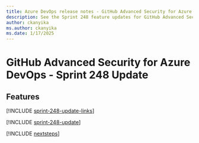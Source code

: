 ```yaml
---
title: Azure DevOps release notes - GitHub Advanced Security for Azure DevOps 248 Update
description: See the Sprint 248 feature updates for GitHub Advanced Security for Azure DevOps, including next steps.
author: ckanyika
ms.author: ckanyika
ms.date: 1/17/2025
---
```


# GitHub Advanced Security for Azure DevOps - Sprint 248 Update

## Features

[!INCLUDE [sprint-248-update-links](../includes/ghazdo/sprint-248-update-links.md)]

[!INCLUDE [sprint-248-update](../includes/ghazdo/sprint-248-update.md)]

[!INCLUDE [nextsteps](../includes/nextsteps.md)]
